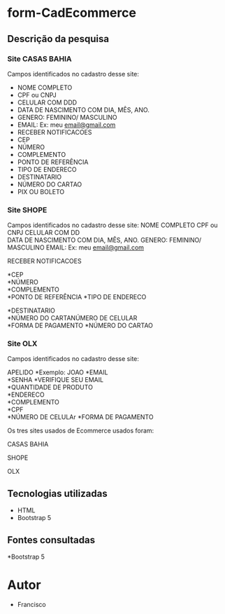 
# form-CadEcommerce

## Descrição da pesquisa

### Site CASAS BAHIA

Campos identificados no cadastro desse site:
    
* NOME COMPLETO
* CPF ou CNPJ
* CELULAR COM DDD
* DATA DE NASCIMENTO COM DIA, MÊS, ANO.
* GENERO: FEMININO/ MASCULINO
* EMAIL: Ex: meu email@gmail.com
* RECEBER NOTIFICACOES
* CEP
* NÚMERO
* COMPLEMENTO
* PONTO DE REFERÊNCIA
* TIPO DE ENDERECO
* DESTINATARIO
* NÚMERO DO CARTAO
* PIX OU BOLETO


### Site SHOPE


Campos identificados no cadastro desse site:
NOME COMPLETO
CPF ou CNPJ
CELULAR COM DD     
 DATA DE NASCIMENTO COM DIA, MÊS, ANO.
 GENERO: FEMININO/ MASCULINO
EMAIL: Ex: meu email@gmail.com
     
 RECEBER NOTIFICACOES
        
 *CEP       
 *NÚMERO      
 *COMPLEMENTO       
 *PONTO DE REFERÊNCIA
 *TIPO DE ENDERECO
        
*DESTINATARIO       
*NÚMERO DO CARTANÚMERO DE CELULAR        
*FORMA DE PAGAMENTO
*NÚMERO DO CARTAO

### Site OLX
 

Campos identificados no cadastro desse site:
                
APELIDO
*Exemplo: JOAO
*EMAIL  
*SENHA
*VERIFIQUE SEU EMAIL               
*QUANTIDADE DE PRODUTO               
*ENDERECO               
*COMPLEMENTO               
*CPF           
*NÚMERO DE CELULAr 
*FORMA DE PAGAMENTO</h3>


Os tres sites usados de Ecommerce usados foram:

CASAS BAHIA

SHOPE

OLX

 
## Tecnologias utilizadas
* HTML
* Bootstrap 5


## Fontes consultadas
*Bootstrap 5

# Autor
 * Francisco
 
    
    